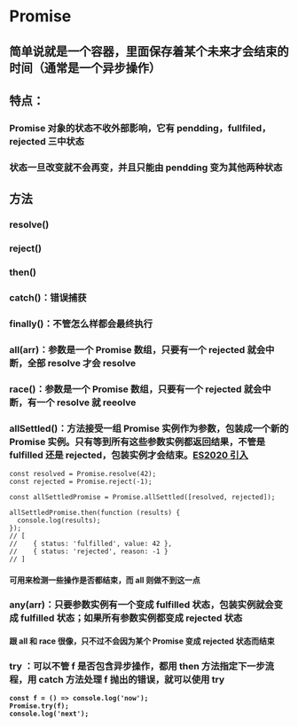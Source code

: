 # Promise

## 简单说就是一个容器，里面保存着某个未来才会结束的时间（通常是一个异步操作）

## 特点：

### Promise 对象的状态不收外部影响，它有 pendding，fullfiled，rejected 三中状态

### 状态一旦改变就不会再变，并且只能由 pendding 变为其他两种状态

## 方法

### resolve()

### reject()

### then()

### catch()：错误捕获

### finally()：不管怎么样都会最终执行

### all(arr)：参数是一个 Promise 数组，只要有一个 rejected 就会中断，全部 resolve 才会 resolve

### race()：参数是一个 Promise 数组，只要有一个 rejected 就会中断，有一个 resolve 就 reeolve

### allSettled()：方法接受一组 Promise 实例作为参数，包装成一个新的 Promise 实例。只有等到所有这些参数实例都返回结果，不管是 fulfilled 还是 rejected，包装实例才会结束。<a href="https://github.com/tc39/proposal-promise-allSettled">ES2020 引入</a>

```
const resolved = Promise.resolve(42);
const rejected = Promise.reject(-1);

const allSettledPromise = Promise.allSettled([resolved, rejected]);

allSettledPromise.then(function (results) {
  console.log(results);
});
// [
//    { status: 'fulfilled', value: 42 },
//    { status: 'rejected', reason: -1 }
// ]
```

#### 可用来检测一些操作是否都结束，而 all 则做不到这一点

### any(arr)：只要参数实例有一个变成 fulfilled 状态，包装实例就会变成 fulfilled 状态；如果所有参数实例都变成 rejected 状态

#### 跟 all 和 race 很像，只不过<strong>不会因为某个 Promise 变成 rejected 状态而结束<strong>

### try ：可以不管 f 是否包含异步操作，都用 then 方法指定下一步流程，用 catch 方法处理 f 抛出的错误，就可以使用 try

```
const f = () => console.log('now');
Promise.try(f);
console.log('next');
```
